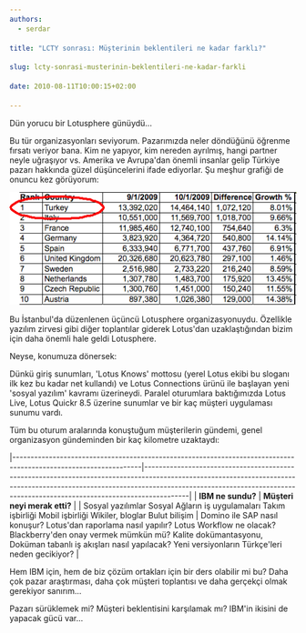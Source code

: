 ```yaml
---
authors:
  - serdar

title: "LCTY sonrası: Müşterinin beklentileri ne kadar farklı?"

slug: lcty-sonrasi-musterinin-beklentileri-ne-kadar-farkli

date: 2010-08-11T10:00:15+02:00

---
```


Dün yorucu bir Lotusphere günüydü...
<!-- more -->
Bu tür organizasyonları seviyorum. Pazarımızda neler döndüğünü öğrenme fırsatı veriyor bana. Kim ne yapıyor, kim nereden ayrılmış, hangi partner neyle uğraşıyor vs. Amerika ve Avrupa'dan önemli insanlar gelip Türkiye pazarı hakkında güzel düşüncelerini ifade ediyorlar. Şu meşhur grafiği de onuncu kez görüyorum:

![Image:LCTY sonrası: Müşterinin beklentileri ne kadar farklı?](../../images/imported/lcty-sonrasi-musterinin-beklentileri-ne-kadar-farkli-M2.gif)

Bu İstanbul'da düzenlenen üçüncü Lotusphere organizasyonuydu. Özellikle yazılım zirvesi gibi diğer toplantılar giderek Lotus'dan uzaklaştığından bizim için daha önemli hale geldi Lotusphere.

Neyse, konumuza dönersek:

Dünkü giriş sunumları, 'Lotus Knows' mottosu (yerel Lotus ekibi bu sloganı ilk kez bu kadar net kullandı) ve Lotus Connections ürünü ile başlayan yeni 'sosyal yazılım' kavramı üzerineydi. Paralel oturumlara baktığımızda Lotus Live, Lotus Quickr 8.5 üzerine sunumlar ve bir kaç müşteri uygulaması sunumu vardı.

Tüm bu oturum aralarında konuştuğum müşterilerin gündemi, genel organizasyon gündeminden bir kaç kilometre uzaktaydı:

|-----------------------------------------------------------------------------------------------------------------|------------------------------------------------------------------------------------------------------------------------------------------------------------------------------------------------------------------------------------------------------|
| **IBM ne sundu?**                                                                                               | **Müşteri neyi merak etti?**                                                                                                                                                                                                                         |
| Sosyal yazılımlar Sosyal Ağların iş uygulamaları Takım işbirliği Mobil işbirliği Wikiler, bloglar Bulut bilişim | Domino ile SAP nasıl konuşur? Lotus'dan raporlama nasıl yapılır? Lotus Workflow ne olacak? Blackberry'den onay vermek mümkün mü? Kalite dokümantasyonu, Doküman tabanlı iş akışları nasıl yapılacak? Yeni versiyonların Türkçe'leri neden gecikiyor? |


Hem IBM için, hem de biz çözüm ortakları için bir ders olabilir mi bu? Daha çok pazar araştırması, daha çok müşteri toplantısı ve daha gerçekçi olmak gerekiyor sanırım...

Pazarı sürüklemek mi? Müşteri beklentisini karşılamak mı? IBM'in ikisini de yapacak gücü var...
